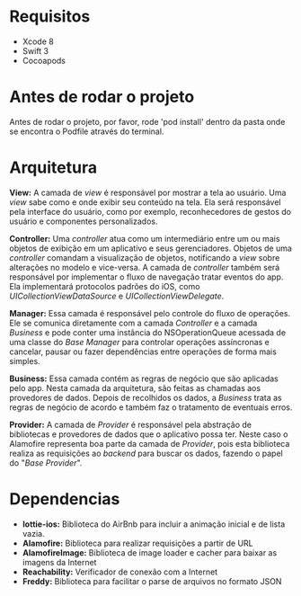 # Requisitos
- Xcode 8
- Swift 3
- Cocoapods

# Antes de rodar o projeto
Antes de rodar o projeto, por favor, rode 'pod install' dentro da pasta onde se encontra o Podfile através do terminal.

# Arquitetura
**View:** 
A camada de *view* é responsável por mostrar a tela ao usuário. Uma *view* sabe como e onde exibir seu conteúdo na tela. Ela será responsável pela interface do usuário, como por exemplo, reconhecedores de gestos do usuário e componentes personalizados.

**Controller:**
Uma *controller* atua como um intermediário entre um ou mais objetos de exibição em um aplicativo e seus gerenciadores. Objetos de uma *controller* comandam a visualização de objetos, notificando a *view* sobre alterações no modelo e vice-versa. A camada de *controller* também será responsável por implementar o fluxo de navegação tratar eventos do app. Ela implementará protocolos padrões do iOS, como *UICollectionViewDataSource* e *UICollectionViewDelegate*.

**Manager:** 
Essa camada é responsável pelo controle do fluxo de operações. Ele se comunica diretamente com a camada *Controller* e a camada *Business* e pode conter uma instância do NSOperationQueue acessada de uma classe do *Base Manager* para controlar operações assíncronas e cancelar, pausar ou fazer dependências entre operações de forma mais simples.

**Business:** 
Essa camada contém as regras de negócio que são aplicadas pelo app. Nesta camada da arquitetura, são feitas as chamadas aos provedores de dados. Depois de recolhidos os dados, a *Business* trata as regras de negócio de acordo e também faz o tratamento de eventuais erros.

**Provider:**
A camada de *Provider* é responsável pela abstração de bibliotecas e provedores de dados que o aplicativo possa ter. Neste caso o Alamofire representa boa parte da camada de *Provider*, pois esta biblioteca realiza as requisições ao *backend* para buscar os dados, fazendo o papel do "*Base Provider*".  

# Dependencias
- **lottie-ios:** Biblioteca do AirBnb para incluir a animação inicial e de lista vazia.
- **Alamofire:** Biblioteca para realizar requisições a partir de URL
- **AlamofireImage:** Biblioteca de image loader e cacher para baixar as imagens da Internet
- **Reachability:** Verificador de conexão com a Internet
- **Freddy:** Biblioteca para facilitar o parse de arquivos no formato JSON
